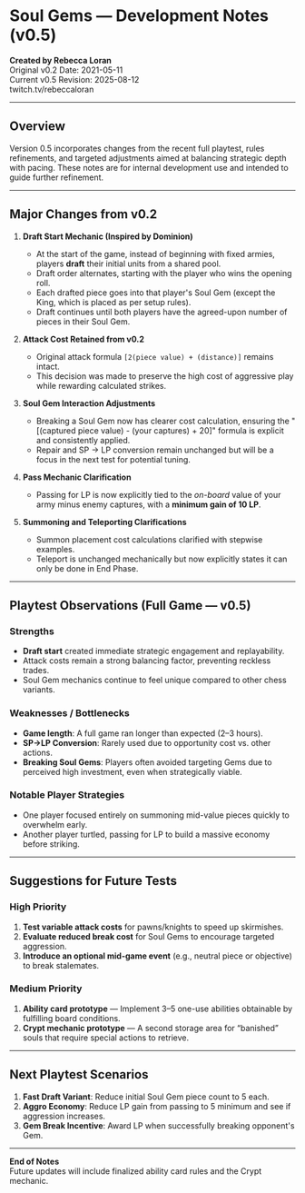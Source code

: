 
# Soul Gems — Development Notes (v0.5)

**Created by Rebecca Loran**  
Original v0.2 Date: 2021-05-11  
Current v0.5 Revision: 2025-08-12  
twitch.tv/rebeccaloran

---

## Overview

Version 0.5 incorporates changes from the recent full playtest, rules refinements, and targeted adjustments aimed at balancing strategic depth with pacing. These notes are for internal development use and intended to guide further refinement.

---

## Major Changes from v0.2

1. **Draft Start Mechanic (Inspired by Dominion)**  
   - At the start of the game, instead of beginning with fixed armies, players **draft** their initial units from a shared pool.  
   - Draft order alternates, starting with the player who wins the opening roll.  
   - Each drafted piece goes into that player's Soul Gem (except the King, which is placed as per setup rules).  
   - Draft continues until both players have the agreed-upon number of pieces in their Soul Gem.

2. **Attack Cost Retained from v0.2**  
   - Original attack formula `[2(piece value) + (distance)]` remains intact.  
   - This decision was made to preserve the high cost of aggressive play while rewarding calculated strikes.

3. **Soul Gem Interaction Adjustments**  
   - Breaking a Soul Gem now has clearer cost calculation, ensuring the "[(captured piece value) - (your captures) + 20]" formula is explicit and consistently applied.  
   - Repair and SP → LP conversion remain unchanged but will be a focus in the next test for potential tuning.

4. **Pass Mechanic Clarification**  
   - Passing for LP is now explicitly tied to the *on-board* value of your army minus enemy captures, with a **minimum gain of 10 LP**.

5. **Summoning and Teleporting Clarifications**  
   - Summon placement cost calculations clarified with stepwise examples.  
   - Teleport is unchanged mechanically but now explicitly states it can only be done in End Phase.

---

## Playtest Observations (Full Game — v0.5)

### Strengths
- **Draft start** created immediate strategic engagement and replayability.
- Attack costs remain a strong balancing factor, preventing reckless trades.
- Soul Gem mechanics continue to feel unique compared to other chess variants.

### Weaknesses / Bottlenecks
- **Game length**: A full game ran longer than expected (2–3 hours).  
- **SP→LP Conversion**: Rarely used due to opportunity cost vs. other actions.
- **Breaking Soul Gems**: Players often avoided targeting Gems due to perceived high investment, even when strategically viable.

### Notable Player Strategies
- One player focused entirely on summoning mid-value pieces quickly to overwhelm early.  
- Another player turtled, passing for LP to build a massive economy before striking.

---

## Suggestions for Future Tests

### High Priority
1. **Test variable attack costs** for pawns/knights to speed up skirmishes.  
2. **Evaluate reduced break cost** for Soul Gems to encourage targeted aggression.  
3. **Introduce an optional mid-game event** (e.g., neutral piece or objective) to break stalemates.

### Medium Priority
1. **Ability card prototype** — Implement 3–5 one-use abilities obtainable by fulfilling board conditions.  
2. **Crypt mechanic prototype** — A second storage area for “banished” souls that require special actions to retrieve.

---

## Next Playtest Scenarios
1. **Fast Draft Variant**: Reduce initial Soul Gem piece count to 5 each.  
2. **Aggro Economy**: Reduce LP gain from passing to 5 minimum and see if aggression increases.  
3. **Gem Break Incentive**: Award LP when successfully breaking opponent's Gem.

---

**End of Notes**  
Future updates will include finalized ability card rules and the Crypt mechanic.
